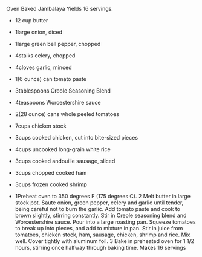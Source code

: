 Oven Baked Jambalaya 
Yields 16 servings. 


- 12 cup butter 
- 1large onion, diced 
- 1large green bell pepper, chopped 
- 4stalks celery, chopped 
- 4cloves garlic, minced 
- 1(6 ounce) can tomato paste 
- 3tablespoons Creole Seasoning Blend 
- 4teaspoons Worcestershire sauce 
- 2(28 ounce) cans whole peeled tomatoes 
- 7cups chicken stock 
- 3cups cooked chicken, cut into bite-sized pieces 
- 4cups uncooked long-grain white rice    
- 3cups cooked andouille sausage, sliced 
- 3cups chopped cooked ham 
- 3cups frozen cooked shrimp 


- 1Preheat oven to 350 degrees F (175 degrees C). 2 Melt butter in large stock pot. Saute onion, green pepper, celery and garlic until tender, being careful not to burn the garlic. Add tomato paste and cook to brown slightly, stirring constantly. Stir in Creole seasoning blend and Worcestershire sauce. Pour into a large roasting pan. Squeeze tomatoes to break up into pieces, and add to mixture in pan. Stir in juice from tomatoes, chicken stock, ham, sausage, chicken, shrimp and rice. Mix well. Cover tightly with aluminum foil. 3 Bake in preheated oven for 1 1/2 hours, stirring once halfway through baking time. Makes 16 servings
